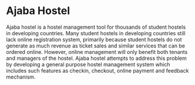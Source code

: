 <h1>Ajaba Hostel</h1>
Ajaba hostel is a hostel management tool for thousands of student hostels in developing countries. Many student hostels in developing countries still lack online registration system, primarily because student hostels do not generate as much revenue as ticket sales and similar services that can be ordered online. However, online management will only benefit both tenants and managers of the hostel. Ajaba hostel attempts to address this problem by developing a general purpose hostel management system which includes such features as checkin, checkout, online payment and feedback mechanism.
